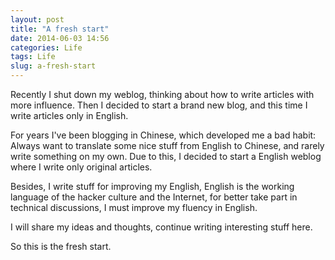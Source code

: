 ```yaml
---
layout: post
title: "A fresh start"
date: 2014-06-03 14:56
categories: Life
tags: Life
slug: a-fresh-start
---
```


Recently I shut down my weblog, thinking about how to write articles with more influence. Then I decided to start a brand new blog, and this time I write articles only in English.

For years I've been blogging in Chinese, which developed me a bad habit: Always want to translate some nice stuff from English to Chinese, and rarely write something on my own. Due to this, I decided to start a English weblog where I write only original articles.

Besides, I write stuff for improving my English, English is the working language of the hacker culture and the Internet, for better take part in technical discussions, I must improve my fluency in English.

I will share my ideas and thoughts, continue writing interesting stuff here.

So this is the fresh start.
